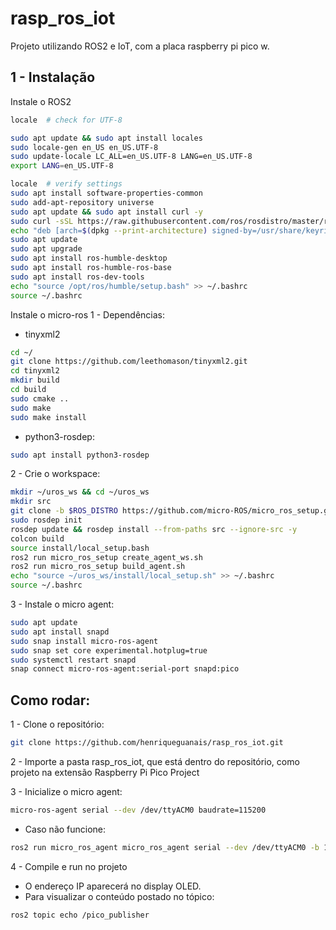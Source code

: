 # rasp_ros_iot
Projeto utilizando ROS2 e IoT, com a placa raspberry pi pico w.

## 1 - Instalação
Instale o ROS2

```bash
locale  # check for UTF-8

sudo apt update && sudo apt install locales
sudo locale-gen en_US en_US.UTF-8
sudo update-locale LC_ALL=en_US.UTF-8 LANG=en_US.UTF-8
export LANG=en_US.UTF-8

locale  # verify settings
sudo apt install software-properties-common
sudo add-apt-repository universe
sudo apt update && sudo apt install curl -y
sudo curl -sSL https://raw.githubusercontent.com/ros/rosdistro/master/ros.key -o /usr/share/keyrings/ros-archive-keyring.gpg
echo "deb [arch=$(dpkg --print-architecture) signed-by=/usr/share/keyrings/ros-archive-keyring.gpg] http://packages.ros.org/ros2/ubuntu $(. /etc/os-release && echo $UBUNTU_CODENAME) main" | sudo tee /etc/apt/sources.list.d/ros2.list > /dev/null
sudo apt update
sudo apt upgrade
sudo apt install ros-humble-desktop
sudo apt install ros-humble-ros-base
sudo apt install ros-dev-tools
echo "source /opt/ros/humble/setup.bash" >> ~/.bashrc
source ~/.bashrc
```

Instale o micro-ros
1 - Dependências:
- tinyxml2
```bash
cd ~/
git clone https://github.com/leethomason/tinyxml2.git
cd tinyxml2
mkdir build
cd build
sudo cmake ..
sudo make
sudo make install
```
- python3-rosdep:
```bash
sudo apt install python3-rosdep
```

2 - Crie o workspace:
```bash
mkdir ~/uros_ws && cd ~/uros_ws
mkdir src
git clone -b $ROS_DISTRO https://github.com/micro-ROS/micro_ros_setup.git src/micro_ros_setup
sudo rosdep init
rosdep update && rosdep install --from-paths src --ignore-src -y
colcon build
source install/local_setup.bash
ros2 run micro_ros_setup create_agent_ws.sh
ros2 run micro_ros_setup build_agent.sh
echo "source ~/uros_ws/install/local_setup.sh" >> ~/.bashrc
source ~/.bashrc
```

3 - Instale o micro agent:
```bash
sudo apt update
sudo apt install snapd
sudo snap install micro-ros-agent
sudo snap set core experimental.hotplug=true
sudo systemctl restart snapd
snap connect micro-ros-agent:serial-port snapd:pico
```

## Como rodar:
1 - Clone o repositório:
```bash
git clone https://github.com/henriqueguanais/rasp_ros_iot.git
```

2 - Importe a pasta rasp_ros_iot, que está dentro do repositório, como projeto na extensão Raspberry Pi Pico Project

3 - Inicialize o micro agent:
```bash
micro-ros-agent serial --dev /dev/ttyACM0 baudrate=115200
```

- Caso não funcione:
```bash
ros2 run micro_ros_agent micro_ros_agent serial --dev /dev/ttyACM0 -b 115200 -v4
```

4 - Compile e run no projeto

- O endereço IP aparecerá no display OLED.
- Para visualizar o conteúdo postado no tópico:
```bash
ros2 topic echo /pico_publisher 
```



